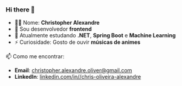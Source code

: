 ### Hi there 👋

<!--
**JBMILHOUSE/JBMILHOUSE** is a ✨ _special_ ✨ repository because its `README.md` (this file) appears on your GitHub profile.

Here are some ideas to get you started:

- 🔭 I’m currently working on ...
- 🌱 I’m currently learning ...
- 👯 I’m looking to collaborate on ...
- 🤔 I’m looking for help with ...
- 💬 Ask me about ...
- 📫 How to reach me: ...
- 😄 Pronouns: ...
- ⚡ Fun fact: ...
-->

- 👨‍💻 Nome: **Christopher Alexandre**
- 🌱 Sou desenvolvedor **frontend**
- 🔭 Atualmente estudando **.NET**, **Spring Boot** e **Machine Learning**
- ⚡ Curiosidade: Gosto de ouvir **músicas de animes**

📫 Como me encontrar:
- **Email**: [christopher.alexandre.oliver@gmail.com](mailto:christopher.alexandre.oliver@gmail.com)
- **LinkedIn**: [linkedin.com/in//chris-oliveira-alexandre](https://www.linkedin.com/in/chris-oliveira-alexandre)
